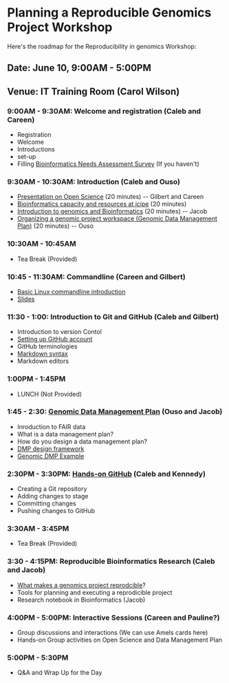# Planning a Reproducible Genomics Project Workshop

Here's the roadmap for the Reproducibility in genomics Workshop:

## Date: June 10, 9:00AM - 5:00PM
## Venue: IT Training Room (Carol Wilson)

### 9:00AM - 9:30AM: Welcome and registration (Caleb and Careen)
* Registration
* Welcome
* Introductions
* set-up
* Filling [Bioinformatics Needs Assessment Survey](https://redcap.icipe.org/surveys/?s=9FJNXXNHC7) (If you haven't)

### 9:30AM - 10:30AM: Introduction (Caleb and Ouso)
* [Presentation on Open Science](https://docs.google.com/presentation/d/18ldedgpdM9S1ve_Gw9JRRvXZmssZALXfapOAkvYjCU4/edit?usp=sharing) (20 minutes) -- Gilbert and Careen
* [Bioinformatics capacity and resources at icipe](https://docs.google.com/presentation/d/1vKn_LRcLVkt3ItXj2rDc-4NQOkJKmbUyp6Xj1o6uASg/edit?usp=sharing) (20 minutes)
* [Introduction to genomics and Bioinformatics](https://docs.google.com/presentation/d/1wYX9r9XVak3h7L5qpTscSrgTeT40mzHg6UBlEBk6y54/edit?usp=sharing) (20 minutes) -- Jacob
* [Organizing a genomic project workspace (Genomic Data Management Plan)](https://docs.google.com/presentation/d/1pIqF7T2XhEDpLDuKEYhqYzD1LeMaiF1OSjTQCxm5GXc/edit#slide=id.g593a96f09c_1_131) (20 minutes) -- Ouso

### 10:30AM - 10:45AM
* Tea Break (Provided)

### 10:45 - 11:30AM: Commandline (Careen and Gilbert)
* [Basic Linux commandline introduction](https://github.com/kibet-gilbert/Introduction-to-Linux/blob/master/Introduction%20to%20Linux.md)
* [Slides](https://drive.google.com/open?id=1eCBfNArGsKRg715hvFMCrTU6dmA4Ctu0W39yOCCZPLM)

### 11:30 - 1:00: Introduction to Git and GitHub (Caleb and Gilbert)
* Introduction to version Contol
* [Setting up GitHub account](https://docs.google.com/presentation/d/1kO7dmdKVJ4sqMyRHfJIqi8HgFn8wlDUz7M5zI_0IpkU/edit?usp=sharing)
* GitHub terminologies
* [Markdown syntax](https://github.com/BioinfoNet/IntroductoryMarkdown)
* Markdown editors

### 1:00PM - 1:45PM
* LUNCH (Not Provided)

### 1:45 - 2:30: [Genomic Data Management Plan](https://docs.google.com/presentation/d/1pIqF7T2XhEDpLDuKEYhqYzD1LeMaiF1OSjTQCxm5GXc/edit#slide=id.g593a96f09c_1_131) (Ouso and Jacob)
* Inroduction to FAIR data
* What is a data management plan?
* How do you design a data management plan?
* [DMP design framework](https://www.icpsr.umich.edu/icpsrweb/content/datamanagement/dmp/framework.html)
* [Genomic DMP Example](https://www.multiscalegenomics.eu/MuG/wp-content/uploads/2017/04/D4.2_v1.0.pdf)
### 2:30PM - 3:30PM: [Hands-on GitHub](https://github.com/BioinfoNet/TeachingGit) (Caleb and Kennedy)
* Creating a Git repository
* Adding changes to stage
* Committing changes
* Pushing changes to GitHub

### 3:30AM - 3:45PM
* Tea Break (Provided)

### 3:30 - 4:15PM: Reproducible Bioinformatics Research (Caleb and Jacob)
* [What makes a genomics project reprodcible](https://drive.google.com/open?id=1Ao4AX20BiNeuBJOlk2Fitr_MAjx_jdIv)?
* Tools for planning and executing a reprodicible project
* Research notebook in Bioinformatics (Jacob)

### 4:00PM - 5:00PM: Interactive Sessions (Careen and Pauline?)
* Group discussions and interactions (We can use Amels cards here)
* Hands-on Group activities on Open Science and Data Management Plan

### 5:00PM - 5:30PM
* Q&A and Wrap Up for the Day

